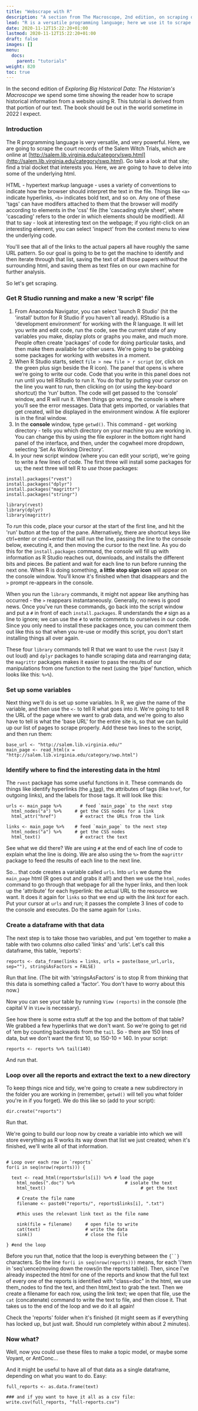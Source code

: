 ```yaml
---
title: "Webscrape with R"
description: "A section from The Macroscope, 2nd edition, on scraping data with R"
lead: "R is a versatile programming language; here we use it to scrape data from the web."
date: 2020-11-12T15:22:20+01:00
lastmod: 2020-11-12T15:22:20+01:00
draft: false
images: []
menu:
  docs:
    parent: "tutorials"
weight: 820
toc: true
---
```


In the second edition of _Exploring Big Historical Data: The Historian's Macroscope_ we spend some time showing the reader how to scrape historical information from a website using R. This tutorial is derived from that portion of our text. The book should be out in the world sometime in 2022 I expect.

### Introduction

The R programming language is very versatile, and very powerful. Here, we are going to scrape the court records of the Salem Witch Trials, which are online at [http://salem.lib.virginia.edu/category/swp.html](http://salem.lib.virginia.edu/category/swp.html). Go take a look at that site; find a trial docket that interests you. Here, we are going to have to delve into some of the underlying html.

HTML - hypertext markup language - uses a variety of conventions to indicate how the browser should interpret the text in the file. Things like `<a>` indicate hyperlinks, `<b>` indicates bold text, and so on. Any one of these 'tags' can have modifers attached to them that the browser will modify according to elements in the 'css' file (the 'cascading style sheet', where 'cascading' refers to the order in which elements should be modified). All that to say - look at interesting text on the webpage; if you right-click on an interesting element, you can select 'inspect' from the context menu to view the underlying code.

You'll see that all of the links to the actual papers all have roughly the same URL pattern. So our goal is going to be to get the machine to identify and then iterate through that list, saving the text of all those papers _without_ the surrounding html, and saving them as text files on our own machine for further analysis.

So let's get scraping.

### Get R Studio running and make a new 'R script' file

1. From Anaconda Navigator, you can select 'launch R Studio' (hit the 'install' button for R Studio if you haven't all ready). RStudio is a 'development environment' for working with the R language. It will let you write and edit code, run the code, see the current state of any variables you make, display plots or graphs you make, and much more. People often create 'packages' of code for doing particular tasks, and then make them available for other users. We're going to be grabbing some packages for working with websites in a moment.
2. When R Studio starts, select `file > new file > r script` (or, click on the green plus sign beside the R icon). The panel that opens is where we’re going to write our code. Code that you write in this panel does not run until you tell RStudio to run it. You do that by putting your cursor on the line you want to run, then clicking on (or using the key-board shortcut) the ‘run’ button. The code will get passed to the ‘console’ window, and R will run it. When things go wrong, the console is where you’ll see the error messages. Data that gets imported, or variables that get created, will be displayed in the environment window. A file explorer is in the final window.
3. In the **console** window, type `getwd()`. This command - get working directory - tells you which directory on your machine you are working in. You can change this by using the file explorer in the bottom right hand panel of the interface, and then, under the cogwheel more dropdown, selecting 'Set As Working Directory'.
4. In your new script window (where you can edit your script), we're going to write a few lines of code. The first three will install some packages for us; the next three will tell R to _use_ those packages:

```
install.packages("rvest")
install.packages("dplyr")
install.packages("magrittr")
install.packages("stringr")

library(rvest)
library(dplyr)
library(magrittr)
```

To _run_ this code, place your cursor at the start of the first line, and hit the 'run' button at the top of the pane. Alternatively, there are shortcut keys like ctrl+enter or cmd+enter that will run the line, passing the line to the console below, executing it, and then moving the cursor to the next line. As you do this for the `install.packages` command, the console will fill up with information as R Studio reaches out, downloads, and installs the different bits and pieces. Be patient and wait for each line to run before running the next one. When R is doing something, **a little stop sign icon** will appear on the console window. You'll know it's finished when that disappears and the `>` prompt re-appears in the console.

When you run the `library` commands, it might not appear like anything has occurred - the `>` reappears instantaneously. Generally, no news is good news. Once you've run these commands, go back into the script window and put a `#` in front of each `install.packages`. R understands the `#` sign as a line to ignore; we can use the `#` to write comments to ourselves in our code. Since you only need to install these packages once, you can comment them out like this so that when you re-use or modify this script, you don't start installing things all over again.

These four `library` commands tell R that we want to use the `rvest` (say it out loud) and `dplyr` packages to handle scraping data and rearranging data; the `magrittr` packages makes it easier to pass the results of our manipulations from one function to the next (using the ‘pipe’ function, which looks like this: `%>%`).

### Set up some variables

Next thing we'll do is set up some variables. In R, we give the name of the variable, and then use the `<-` to tell R what goes into it. We're going to tell R the URL of the page where we want to grab data, and we're going to also have to tell is what the 'base URL' for the entire site is, so that we can build up our list of pages to scrape properly. Add these two lines to the script, and then run them:

```
base_url <- "http://salem.lib.virginia.edu/"
main_page <- read_html(x = "http://salem.lib.virginia.edu/category/swp.html")
```

### Identify where to find the interesting data in the html

The `rvest` package has some useful functions in it. These commands do things like identify hyperlinks (the [`a` tag](https://www.w3schools.com/tags/tag_a.asp)), the attributes of tags (like `href`, for outgoing links), and the labels for those tags. It will look like this:

```
urls <- main_page %>% 	 	# feed `main_page` to the next step
  html_nodes("a") %>% 	  # get the CSS nodes for a link
  html_attr("href") 	    # extract the URLs from the link

links <- main_page %>% 	  # feed `main_page` to the next step
  html_nodes("a") %>%     # get the CSS nodes
  html_text() 		        # extract the text
```

See what we did there? We are using `#` at the end of each line of code to explain what the line is doing. We are also using the `%>` from the `magrittr` package to feed the results of each line to the next line.

So... that code creates a variable called `urls`. Into `urls` we dump the `main_page` html (R goes out and grabs it all!) and then we use the `html_nodes` command to go through that webpage for all the hyper links, and then look up the 'attribute' for each hyperlink: the actual URL to the resource we want. It does it again for `links` so that we end up with the _link text_ for each. Put your cursor at `urls` and run; it passes the complete 3 lines of code to the console and executes. Do the same again for `links`.

### Create a dataframe with that data

The next step is to take those two variables, and put 'em together to make a table with two columns _also_ called 'links' and 'urls'. Let's call this dataframe, this table, 'reports':

```
reports <- data_frame(links = links, urls = paste(base_url,urls, sep=""), stringsAsFactors = FALSE)
```

Run that line. (The bit with 'stringsAsFactors' is to stop R from thinking that this data is something called a 'factor'. You don't have to worry about this now.)

Now you can see your table by running `View (reports)` in the console (the capital V in `View` is necessary).

See how there is some extra stuff at the top and the bottom of that table? We grabbed a few hyperlinks that we don't want. So we're going to get rid of 'em by counting backwards from the `tail`. So - there are 150 lines of data, but we don't want the first 10, so 150-10 = 140. In your script:

```
reports <- reports %>% tail(140)
```

And run that.

### Loop over all the reports and extract the text to a new directory

To keep things nice and tidy, we're going to create a new subdirectory in the folder you are working in (remember, `getwd()` will tell you what folder you're in if you forget). We do this like so (add to your script):

```
dir.create("reports")
```

Run that.

We're going to build our loop now by create a variable into which we will store everything as R works its way down that list we just created; when it's finished, we'll write all of that information.

```

# Loop over each row in `reports`
for(i in seq(nrow(reports))) {

  text <- read_html(reports$urls[i]) %>% # load the page
    html_nodes(".doc") %>% 			         # isolate the text
    html_text() 					               # get the text

    # Create the file name
    filename <- paste0("reports/", reports$links[i], ".txt")

    #this uses the relevant link text as the file name

    sink(file = filename)     # open file to write
    cat(text)                 # write the data
    sink()                    # close the file

} #end the loop
```

Before you run that, notice that the loop is everything between the `{``}` characters. So the line `for(i in seq(nrow(reports)))` means, for each 'i'tem in 'seq'uence(moving down the rows(in the reports table)).  Then, since I've already inspected the html for one of the reports and know that the full text of every one of the reports is identified with "class=doc" in the html, we use them_nodes to find the text, and then html_text to grab the text. Then we create a filename for each row, using the link text; we open that file, use the `cat` (concatenate) command to write the text to file, and then close it. That takes us to the end of the loop and we do it all again!

Check the 'reports' folder when it's finished (it might seem as if everything has locked up, but just wait. Should run completely within about 2 minutes).

### Now what?

Well, now you could use these files to make a topic model, or maybe some Voyant, or AntConc...

And it might be useful to have all of that data as a single dataframe, depending on what you want to do. Easy:

```
full_reports <- as.data.frame(text)

### and if you want to have it all as a csv file:
write.csv(full_reports, "full-reports.csv")
```
